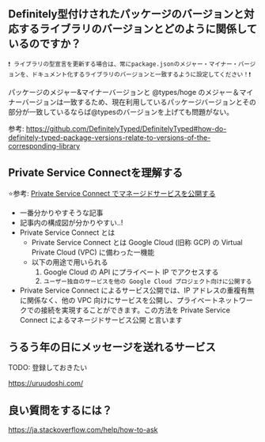 ## Definitely型付けされたパッケージのバージョンと対応するライブラリのバージョンとどのように関係しているのですか？

```
❗ ライブラリの型宣言を更新する場合は、常にpackage.jsonのメジャー・マイナー・バージョンを、ドキュメント化するライブラリのバージョンと一致するように設定してください！❗
```

パッケージのメジャー&マイナーバージョンと @types/hoge のメジャー＆マイナーバージョンは一致するため、現在利用しているパッケージバージョンとその部分が一致しているならば@typesのバージョンを上げても問題がない。

参考: https://github.com/DefinitelyTyped/DefinitelyTyped#how-do-definitely-typed-package-versions-relate-to-versions-of-the-corresponding-library

## Private Service Connectを理解する

⭐️参考: [Private Service Connect でマネージドサービスを公開する](https://blog.g-gen.co.jp/entry/managed-service-with-private-service-connect)

- 一番分かりやすそうな記事
- 記事内の構成図が分かりやすい..!
- Private Service Connect とは
    - Private Service Connect とは Google Cloud (旧称 GCP) の Virtual Private Cloud (VPC) に備わった一機能
    - 以下の用途で用いられる
        1. Google Cloud の API にプライベート IP でアクセスする
        2. `ユーザー独自のサービスを他の Google Cloud プロジェクト向けに公開する`
- Private Service Connect によるサービス公開では、IP アドレスの重複有無に関係なく、他の VPC 向けにサービスを公開し、プライベートネットワークでの接続を実現することができます。この方法を Private Service Connect によるマネージドサービス公開 と言います

## うるう年の日にメッセージを送れるサービス

TODO: 登録しておきたい

https://uruudoshi.com/

## 良い質問をするには？

https://ja.stackoverflow.com/help/how-to-ask
